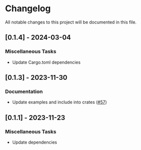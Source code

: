 # Changelog

All notable changes to this project will be documented in this file.

## [0.1.4] - 2024-03-04

### Miscellaneous Tasks

- Update Cargo.toml dependencies

<!-- generated by git-cliff -->
## [0.1.3] - 2023-11-30

### Documentation

- Update examples and include into crates ([#57](https://github.com/DDtKey/protect-endpoints/pull/57))

<!-- generated by git-cliff -->
## [0.1.1] - 2023-11-23

### Miscellaneous Tasks

- Update dependencies

<!-- generated by git-cliff -->
